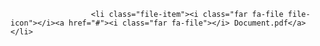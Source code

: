                       <li class="file-item"><i class="far fa-file file-icon"></i><a href="#"><i class="far fa-file"></i> Document.pdf</a></li>
